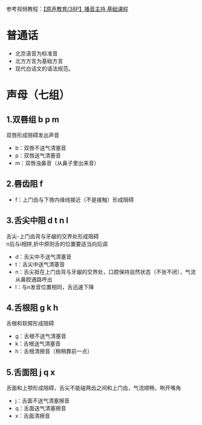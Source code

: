 参考视频教程：[【原声教育/38P】播音主持 基础课程](https://www.bilibili.com/video/BV16x41167Pd)
# 普通话
- 北京语音为标准音
- 北方方言为基础方言
- 现代白话文的语法规范。
# 声母（七组）
## 1.双唇组 b p m
双唇形成阻碍发出声音
- b：双唇不送气清塞音
- p：双唇送气清塞音
- m：双唇浊鼻音（从鼻子里出来音）
## 2.唇齿阻 f
- f：上门齿与下唇内缘线接近（不是接触）形成阻碍
## 3.舌尖中阻 d t n l

舌尖-上门齿背与牙龈的交界处形成阻碍  
n后与i相拼,折中原则舌的位置要适当向后调
- d：舌尖中不送气清塞音
- t：舌尖中送气清塞音
- n：舌尖抵在上门齿背与牙龈的交界处，口腔保持自然状态（不张不闭），气流从鼻腔通路呼出
- l：与n发音位置相同，舌迅速下降

## 4.舌根阻 g k h

舌根和软腭形成阻碍

- g：舌根不送气清塞音
- k：舌根送气清塞音
- h：舌根清擦音（稍稍靠前一点）

## 5.舌面阻 j q x

舌面和上颚形成阻碍，舌尖不能碰两齿之间和上门齿，气流顺畅，咧开嘴角

- j：舌面不送气清塞擦音
- q：舌面送气清塞擦音
- x：舌面清擦音